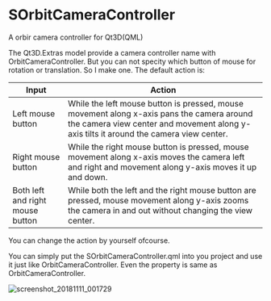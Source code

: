 # SOrbitCameraController
A orbir camera controller for Qt3D(QML)

The Qt3D.Extras model provide a camera controller name with OrbitCameraController. But you can not specity which button of mouse for rotation or translation. So I make one. The default action is:

| Input                            | Action                                                       |
| -------------------------------- | ------------------------------------------------------------ |
| Left mouse button                | While the left mouse button is pressed, mouse movement along x-axis pans the camera around the camera view center and movement along y-axis tilts it around the camera view center. |
| Right mouse button               | While the right mouse button is pressed, mouse movement along x-axis moves the camera left and right and movement along y-axis moves it up and down. |
| Both left and right mouse button | While both the left and the right mouse button are pressed, mouse movement along y-axis zooms the camera in and out without changing the view center. |

You can change the action by yourself ofcourse.

You can simply put the SOrbitCameraController.qml into you project and use it just like OrbitCameraController. Even the property is same as OrbitCameraController.

![screenshot_20181111_001729](https://user-images.githubusercontent.com/5242852/48303620-36d27100-e547-11e8-91ba-cf5aaf855efb.png)
